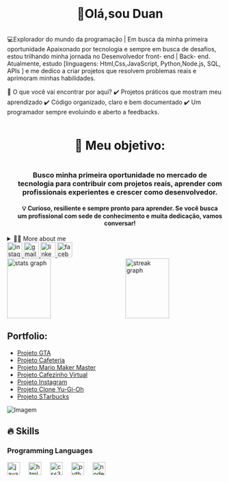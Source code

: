 <!--título-->
<div id="user-content-toc">
  <ul align="center">
    <summary><h1 style="display: inline-block">👋Olá,sou Duan</h1></summary>
</div>

<!-- Presentation -->
<p>
 💻Explorador do mundo da programação | Em busca da minha primeira oportunidade Apaixonado por tecnologia e sempre em busca de desafios, estou trilhando minha jornada no Desenvolvedor front- end | Back- end.
 Atualmente, estudo [linguagens: Html,Css,JavaScript, Python,Node.js, SQL, APIs ] e me dedico a criar projetos que resolvem problemas reais e aprimoram minhas habilidades.
</p>

<p>
🔹 O que você vai encontrar por aqui?
✔️ Projetos práticos que mostram meu aprendizado
✔️ Código organizado, claro e bem documentado
✔️ Um programador sempre evoluindo e aberto a feedbacks.
</p>

<div id="user-content-toc">
  <ul align="center">
    <summary><h1 style="display: inline-block"> 📌 Meu objetivo: </h1></summary>
    <h3>Busco minha primeira oportunidade no mercado de tecnologia para contribuir com projetos reais, aprender com profissionais experientes e crescer como desenvolvedor.</h3>
    <h4>💡 Curioso, resiliente e sempre pronto para aprender. Se você busca um profissional com sede de conhecimento e muita dedicação, vamos conversar!</h4>
</div>

<!-- Dropdown -->
<details>
  <summary>👨‍💻 More about me</summary>

 
  - ⚡ I enjoy reading, whether it's a good book, manga, or comics, as well as watching movies and playing games! I believe that our personal interests contribute to a more refined perception of things and problem-solving. \o/
</details>



<!-- Links -->

<div align="left">

   <a href="https://www.instagram.com/duancostaoficial?igsh=MWc1MnBsdDZ5aXdsOA==/" target="_blank">
  <img src="https://img.shields.io/static/v1?message=Instagram&logo=instagram&label=&color=E4405F&logoColor=white&labelColor=&style=for-the-badge" height="35" alt="instagram logo"/>
   <a/>

  <a href="duan:duancosta35@gmail.com">
  <img src="https://img.shields.io/static/v1?message=Gmail&logo=gmail&label=&color=D14836&logoColor=white&labelColor=&style=for-the-badge" height="35" alt="gmail logo"/>
   </a>

  <a href="https://www.linkedin.com/in/duan-costa-87a405b6/" target="_blank">
  <img src="https://img.shields.io/static/v1?message=LinkedIn&logo=linkedin&label=&color=0077B5&logoColor=white&labelColor=&style=for-the-badge" height="35" alt="linkedin logo"/>
  </a>
 
  <a href="https://www.facebook.com/share/163gxpdjEp/" target="_blank">
  <img src="https://img.shields.io/static/v1?message=Facebook&logo=facebook&label=&color=1877F2&logoColor=white&labelColor=&style=for-the-badge" height="35" alt="facebook logo"/>
  </a>
</div>


<!-- GithubStats -->
<div style="display: flex; justify-content: space-between;">
  <img src="https://github-readme-stats.vercel.app/api?username=Duan-Costa&hide_title=false&hide_rank=false&show_icons=true&include_all_commits=true&count_private=true&disable_animations=false&theme=dracula&locale=en&hide_border=false" height="140" alt="stats graph" width="45%"/>
  <img src="https://streak-stats.demolab.com?user=Duan-Costa&locale=en&mode=daily&theme=dracula&hide_border=false&border_radius=4" height="140" alt="streak graph"width="45%"/>
</div>


<!-- Portfolio -->

## Portfolio:
- [Projeto GTA ](https://github.com/Duan-Costa/repositorio-projeto-gta)
- [Projeto Cafeteria](https://github.com/Duan-Costa/repositoria-cafereia)
- [Projeto Mario Maker Master](https://github.com/Duan-Costa/repositorio-mario-maker-master)
- [Projeto Cafezinho Virtual](https://github.com/Duan-Costa/repositorio-CafezimVirtual-main)
- [Projeto Instagram](https://github.com/Duan-Costa/repositorio-instagram)
- [Projeto Clone Yu-Gi-Oh](https://github.com/Duan-Costa/repositorio-clone-yu-gi-oh)
- [Projeto STarbucks](https://github.com/Duan-Costa/repositorio-starbucks)

<!-- GIF -->
<p align="left">
  <img align="center" src="https://github.com/VariableBee/VariableBee/assets/77739311/4e9f41af-6b57-49a7-b15a-74322e96b4d7" alt="Imagem">
</p>


## 🔥 Skills
<!-- Skills: Programming Languages -->
  <div style="flex-basis: 48%;">
    <h3>Programming Languages</h3>
   <div align="left">
  <img src="https://cdn.jsdelivr.net/gh/devicons/devicon/icons/javascript/javascript-original.svg" height="30" alt="javascript logo"/>
  <img width="12" />
  <img src="https://cdn.jsdelivr.net/gh/devicons/devicon/icons/html5/html5-original.svg" height="30" alt="html5 logo"  />
  <img width="12" />
  <img src="https://cdn.jsdelivr.net/gh/devicons/devicon/icons/css3/css3-original.svg" height="30" alt="css3 logo"  />
  <img width="12" />
  <img src="https://cdn.jsdelivr.net/gh/devicons/devicon/icons/python/python-original.svg" height="30" alt="python logo"  />
  <img width="12" />
  <img src="https://cdn.jsdelivr.net/gh/devicons/devicon/icons/nodejs/nodejs-original.svg" height="30" alt="nodejs logo"  />
</div>
